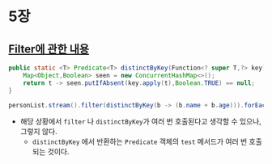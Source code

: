 # 5장

## [Filter에 관한 내용](./StreamDistinctExample2.java)

```java
public static <T> Predicate<T> distinctByKey(Function<? super T,?> key){
    Map<Object,Boolean> seen = new ConcurrentHashMap<>();
    return t -> seen.putIfAbsent(key.apply(t),Boolean.TRUE) == null;
}
```

```java
personList.stream().filter(distinctByKey(b -> (b.name + b.age))).forEach(System.out::println);
```

* 해당 상황에서 `filter` 나 `distinctByKey`가 여러 번 호출된다고 생각할 수 있으나, 그렇지 않다.
  * `distinctByKey` 에서 반환하는 `Predicate` 객체의 `test` 메서드가 여러 번 호출되는 것이다.
